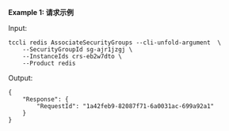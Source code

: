 **Example 1: 请求示例**



Input: 

```
tccli redis AssociateSecurityGroups --cli-unfold-argument  \
    --SecurityGroupId sg-ajr1jzgj \
    --InstanceIds crs-eb2w7dto \
    --Product redis
```

Output: 
```
{
    "Response": {
        "RequestId": "1a42feb9-82087f71-6a0031ac-699a92a1"
    }
}
```


